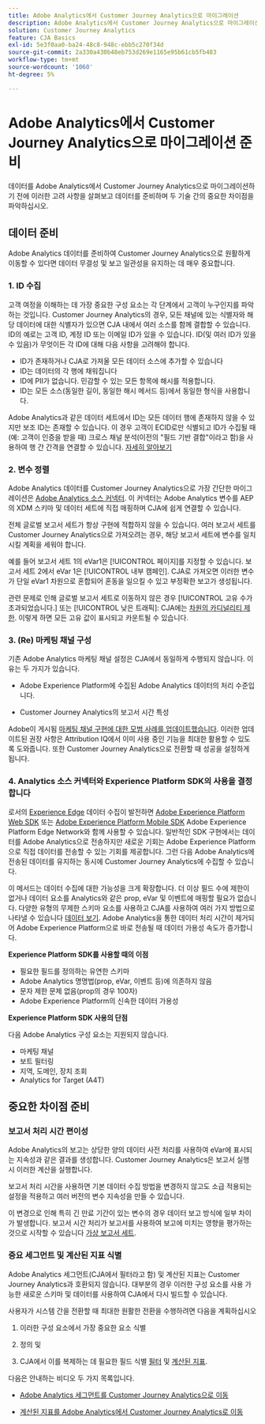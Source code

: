 ```yaml
---
title: Adobe Analytics에서 Customer Journey Analytics으로 마이그레이션
description: Adobe Analytics에서 Customer Journey Analytics으로 마이그레이션하는 단계
solution: Customer Journey Analytics
feature: CJA Basics
exl-id: 5e3f0aa0-ba24-48c8-948c-ebb5c270f34d
source-git-commit: 2a330a430b48eb753d269e1165e95b61cb5fb483
workflow-type: tm+mt
source-wordcount: '1060'
ht-degree: 5%

---
```


# Adobe Analytics에서 Customer Journey Analytics으로 마이그레이션 준비

데이터를 Adobe Analytics에서 Customer Journey Analytics으로 마이그레이션하기 전에 이러한 고려 사항을 살펴보고 데이터를 준비하며 두 기술 간의 중요한 차이점을 파악하십시오.

## 데이터 준비

Adobe Analytics 데이터를 준비하여 Customer Journey Analytics으로 원활하게 이동할 수 있다면 데이터 무결성 및 보고 일관성을 유지하는 데 매우 중요합니다.

### 1. ID 수집

고객 여정을 이해하는 데 가장 중요한 구성 요소는 각 단계에서 고객이 누구인지를 파악하는 것입니다. Customer Journey Analytics의 경우, 모든 채널에 있는 식별자와 해당 데이터에 대한 식별자가 있으면 CJA 내에서 여러 소스를 함께 결합할 수 있습니다.
ID의 예로는 고객 ID, 계정 ID 또는 이메일 ID가 있을 수 있습니다. ID(및 여러 ID가 있을 수 있음)가 무엇이든 각 ID에 대해 다음 사항을 고려해야 합니다.

* ID가 존재하거나 CJA로 가져올 모든 데이터 소스에 추가할 수 있습니다
* ID는 데이터의 각 행에 채워집니다
* ID에 PII가 없습니다. 민감할 수 있는 모든 항목에 해시를 적용합니다.
* ID는 모든 소스(동일한 길이, 동일한 해시 메서드 등)에서 동일한 형식을 사용합니다.

Adobe Analytics과 같은 데이터 세트에서 ID는 모든 데이터 행에 존재하지 않을 수 있지만 보조 ID는 존재할 수 있습니다. 이 경우 고객이 ECID로만 식별되고 ID가 수집될 때(예: 고객이 인증을 받을 때) 크로스 채널 분석(이전의 &quot;필드 기반 결합&quot;이라고 함)을 사용하여 행 간 간격을 연결할 수 있습니다. [자세히 알아보기](https://experienceleague.adobe.com/docs/analytics-platform/using/cja-connections/cca/overview.html?lang=ko-KR)

### 2. 변수 정렬

Adobe Analytics 데이터를 Customer Journey Analytics으로 가장 간단한 마이그레이션은 [Adobe Analytics 소스 커넥터](https://experienceleague.adobe.com/docs/experience-platform/sources/ui-tutorials/create/adobe-applications/analytics.html?lang=ko-KR). 이 커넥터는 Adobe Analytics 변수를 AEP의 XDM 스키마 및 데이터 세트에 직접 매핑하며 CJA에 쉽게 연결할 수 있습니다.

전체 글로벌 보고서 세트가 항상 구현에 적합하지 않을 수 있습니다. 여러 보고서 세트를 Customer Journey Analytics으로 가져오려는 경우, 해당 보고서 세트에 변수를 일치시킬 계획을 세워야 합니다.

예를 들어 보고서 세트 1의 eVar1은 [!UICONTROL 페이지]를 지정할 수 있습니다. 보고서 세트 2에서 eVar 1은 [!UICONTROL 내부 캠페인]. CJA로 가져오면 이러한 변수가 단일 eVar1 차원으로 혼합되어 혼동을 일으킬 수 있고 부정확한 보고가 생성됩니다.

관련 문제로 인해 글로벌 보고서 세트로 이동하지 않은 경우 [!UICONTROL 고유 수가 초과되었습니다.] 또는 [!UICONTROL 낮은 트래픽]: CJA에는 [차원의 카디널리티 제한](/help/components/dimensions/high-cardinality.md). 이렇게 하면 모든 고유 값이 표시되고 카운트될 수 있습니다.

### 3. (Re) 마케팅 채널 구성

기존 Adobe Analytics 마케팅 채널 설정은 CJA에서 동일하게 수행되지 않습니다. 이유는 두 가지가 있습니다.

* Adobe Experience Platform에 수집된 Adobe Analytics 데이터의 처리 수준입니다.

* Customer Journey Analytics의 보고서 시간 특성

Adobe이 게시됨 [마케팅 채널 구현에 대한 모범 사례를 업데이트했습니다](https://experienceleague.adobe.com/docs/analytics/components/marketing-channels/mchannel-best-practices.html?lang=en). 이러한 업데이트된 권장 사항은 Attribution IQ에서 이미 사용 중인 기능을 최대한 활용할 수 있도록 도와줍니다. 또한 Customer Journey Analytics으로 전환할 때 성공을 설정하게 됩니다.

### 4. Analytics 소스 커넥터와 Experience Platform SDK의 사용을 결정합니다

로서의 [Experience Edge](https://experienceleague.adobe.com/docs/experience-platform/edge/home.html?lang=en) 데이터 수집이 발전하면 [Adobe Experience Platform Web SDK](https://experienceleague.adobe.com/docs/web-sdk.html?lang=en) 또는 [Adobe Experience Platform Mobile SDK](https://experienceleague.adobe.com/docs/mobile.html?lang=en) Adobe Experience Platform Edge Network와 함께 사용할 수 있습니다. 일반적인 SDK 구현에서는 데이터를 Adobe Analytics으로 전송하지만 새로운 기회는 Adobe Experience Platform으로 직접 데이터를 전송할 수 있는 기회를 제공합니다. 그런 다음 Adobe Analytics에 전송된 데이터를 유지하는 동시에 Customer Journey Analytics에 수집할 수 있습니다.

이 메서드는 데이터 수집에 대한 가능성을 크게 확장합니다. 더 이상 필드 수에 제한이 없거나 데이터 요소를 Analytics와 같은 prop, eVar 및 이벤트에 매핑할 필요가 없습니다. 다양한 유형의 무제한 스키마 요소를 사용하고 CJA를 사용하여 여러 가지 방법으로 나타낼 수 있습니다 [데이터 보기](/help/data-views/data-views.md). Adobe Analytics을 통한 데이터 처리 시간이 제거되어 Adobe Experience Platform으로 바로 전송될 때 데이터 가용성 속도가 증가합니다.

**Experience Platform SDK를 사용할 때의 이점**

* 필요한 필드를 정의하는 유연한 스키마
* Adobe Analytics 명명법(prop, eVar, 이벤트 등)에 의존하지 않음
* 문자 제한 문제 없음(prop의 경우 100자)
* Adobe Experience Platform의 신속한 데이터 가용성

**Experience Platform SDK 사용의 단점**

다음 Adobe Analytics 구성 요소는 지원되지 않습니다.

* 마케팅 채널
* 보트 필터링
* 지역, 도메인, 장치 조회
* Analytics for Target (A4T)

## 중요한 차이점 준비

### 보고서 처리 시간 편이성

Adobe Analytics의 보고는 상당한 양의 데이터 사전 처리를 사용하여 eVar에 표시되는 지속성과 같은 결과를 생성합니다. Customer Journey Analytics은 보고서 실행 시 이러한 계산을 실행합니다.

보고서 처리 시간을 사용하면 기본 데이터 수집 방법을 변경하지 않고도 소급 적용되는 설정을 적용하고 여러 버전의 변수 지속성을 만들 수 있습니다.

이 변경으로 인해 특히 긴 만료 기간이 있는 변수의 경우 데이터 보고 방식에 일부 차이가 발생합니다. 보고서 시간 처리가 보고서를 사용하여 보고에 미치는 영향을 평가하는 것으로 시작할 수 있습니다 [가상 보고서 세트](https://experienceleague.adobe.com/docs/analytics/components/virtual-report-suites/vrs-report-time-processing.html).

### 중요 세그먼트 및 계산된 지표 식별

Adobe Analytics 세그먼트(CJA에서 필터라고 함) 및 계산된 지표는 Customer Journey Analytics과 호환되지 않습니다. 대부분의 경우 이러한 구성 요소를 사용 가능한 새로운 스키마 및 데이터를 사용하여 CJA에서 다시 빌드할 수 있습니다.

사용자가 시스템 간을 전환할 때 최대한 원활한 전환을 수행하려면 다음을 계획하십시오

1. 이러한 구성 요소에서 가장 중요한 요소 식별

1. 정의 및

1. CJA에서 이를 복제하는 데 필요한 필드 식별 [필터](/help/components/filters/filters-overview.md) 및 [계산된 지표](/help/components/calc-metrics/calc-metr-overview.md).

다음은 안내하는 비디오 두 가지 목록입니다.

* [Adobe Analytics 세그먼트를 Customer Journey Analytics으로 이동](https://experienceleague.adobe.com/docs/customer-journey-analytics-learn/tutorials/moving-adobe-analytics-segments-to-customer-journey-analytics.html?lang=en)

* [계산된 지표를 Adobe Analytics에서 Customer Journey Analytics로 이동](https://experienceleague.adobe.com/docs/customer-journey-analytics-learn/tutorials/moving-your-calculated-metrics-from-adobe-analytics-to-customer-journey-analytics.html?lang=en)
